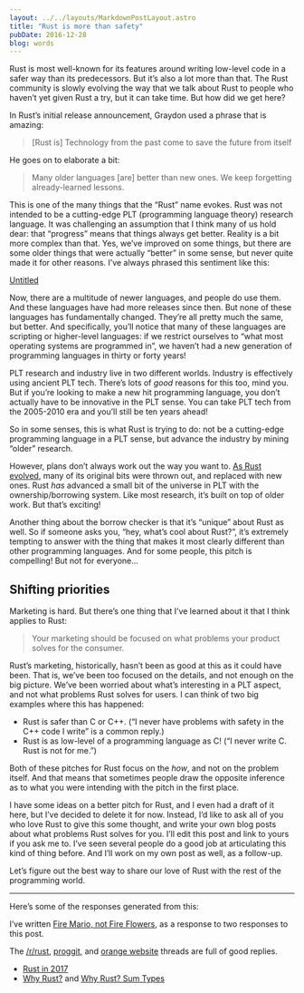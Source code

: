 ```yaml
---
layout: ../../layouts/MarkdownPostLayout.astro
title: "Rust is more than safety"
pubDate: 2016-12-28
blog: words
---
```



Rust is most well-known for its features around writing low-level code in a safer way than its predecessors. But it’s also a lot more than that. The Rust community is slowly evolving the way that we talk about Rust to people who haven’t yet given Rust a try, but it can take time. But how did we get here?

In Rust’s initial release announcement, Graydon used a phrase that is amazing:

> [Rust is] Technology from the past come to save the future from itself
> 

He goes on to elaborate a bit:

> Many older languages [are] better than new ones. We keep forgetting already-learned lessons.
> 

This is one of the many things that the “Rust” name evokes. Rust was not intended to be a cutting-edge PLT (programming language theory) research language. It was challenging an assumption that I think many of us hold dear: that “progress” means that things always get better. Reality is a bit more complex than that. Yes, we’ve improved on some things, but there are some older things that were actually “better” in some sense, but never quite made it for other reasons. I’ve always phrased this sentiment like this:

[Untitled](Rust%20is%20more%20than%20safety%20dbafb611620445cb9bab3d2ec5828e08/Untitled%20Database%201c7b46da754549118fcf5e3d14a9999a.csv)

Now, there are a multitude of newer languages, and people do use them. And these languages have had more releases since then. But none of these languages has fundamentally changed. They’re all pretty much the same, but better. And specifically, you’ll notice that many of these languages are scripting or higher-level languages: if we restrict ourselves to “what most operating systems are programmed in”, we haven’t had a new generation of programming languages in thirty or forty years!

PLT research and industry live in two different worlds. Industry is effectively using ancient PLT tech. There’s lots of *good* reasons for this too, mind you. But if you’re looking to make a new hit programming language, you don’t actually have to be innovative in the PLT sense. You can take PLT tech from the 2005-2010 era and you’ll still be ten years ahead!

So in some senses, this is what Rust is trying to do: not be a cutting-edge programming language in a PLT sense, but advance the industry by mining “older” research.

However, plans don’t always work out the way you want to. [As Rust evolved](https://www.youtube.com/watch?v=79PSagCD_AY), many of its original bits were thrown out, and replaced with new ones. Rust *has* advanced a small bit of the universe in PLT with the ownership/borrowing system. Like most research, it’s built on top of older work. But that’s exciting!

Another thing about the borrow checker is that it’s “unique” about Rust as well. So if someone asks you, “hey, what’s cool about Rust?”, it’s extremely tempting to answer with the thing that makes it most clearly different than other programming languages. And for some people, this pitch is compelling! But not for everyone…

## Shifting priorities

Marketing is hard. But there’s one thing that I’ve learned about it that I think applies to Rust:

> Your marketing should be focused on what problems your product solves for the consumer.
> 

Rust’s marketing, historically, hasn’t been as good at this as it could have been. That is, we’ve been too focused on the details, and not enough on the big picture. We’ve been worried about what’s interesting in a PLT aspect, and not what problems Rust solves for users. I can think of two big examples where this has happened:

- Rust is safer than C or C++. (“I never have problems with safety in the C++ code I write” is a common reply.)
- Rust is as low-level of a programming language as C! (“I never write C. Rust is not for me.”)

Both of these pitches for Rust focus on the *how*, and not on the problem itself. And that means that sometimes people draw the opposite inference as to what you were intending with the pitch in the first place.

I have some ideas on a better pitch for Rust, and I even had a draft of it here, but I’ve decided to delete it for now. Instead, I’d like to ask all of you who love Rust to give this some thought, and write your own blog posts about what problems Rust solves for you. I’ll edit this post and link to yours if you ask me to. I’ve seen several people do a good job at articulating this kind of thing before. And I’ll work on my own post as well, as a follow-up.

Let’s figure out the best way to share our love of Rust with the rest of the programming world.

---

Here’s some of the responses generated from this:

I’ve written [Fire Mario, not Fire Flowers](http://words.steveklabnik.com/fire-mario-not-fire-flowers), as a response to two responses to this post.

The [/r/rust](https://www.reddit.com/r/rust/comments/5krhr0/rust_is_more_than_safety/), [proggit](https://www.reddit.com/r/programming/comments/5krw7r/rust_is_more_than_safety/), and [orange website](https://news.ycombinator.com/item?id=13272474) threads are full of good replies.

- [Rust in 2017](https://medium.com/@Hisako1337/rust-in-2017-8f2b57a67d9b)
- [Why Rust?](https://insanitybit.github.io/2016/12/28/why-rust-introduction) and [Why Rust? Sum Types](https://insanitybit.github.io/2016/12/28/why-rust-sum-types)
